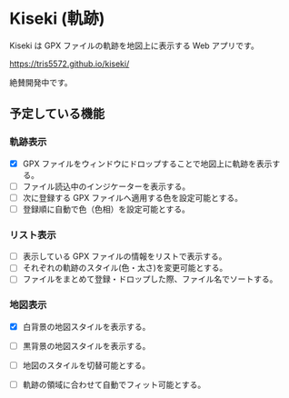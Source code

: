 # Kiseki (軌跡)

Kiseki は GPX ファイルの軌跡を地図上に表示する Web アプリです。

https://tris5572.github.io/kiseki/

絶賛開発中です。

## 予定している機能

### 軌跡表示

- [x] GPX ファイルをウィンドウにドロップすることで地図上に軌跡を表示する。
- [ ] ファイル読込中のインジケーターを表示する。
- [ ] 次に登録する GPX ファイルへ適用する色を設定可能とする。
- [ ] 登録順に自動で色（色相）を設定可能とする。

### リスト表示
- [ ] 表示している GPX ファイルの情報をリストで表示する。
- [ ] それぞれの軌跡のスタイル(色・太さ)を変更可能とする。
- [ ] ファイルをまとめて登録・ドロップした際、ファイル名でソートする。

### 地図表示
- [x] 白背景の地図スタイルを表示する。
- [ ] 黒背景の地図スタイルを表示する。
- [ ] 地図のスタイルを切替可能とする。
- [ ] 軌跡の領域に合わせて自動でフィット可能とする。

